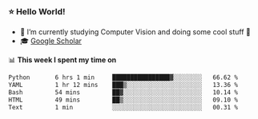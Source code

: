 ### ⭐️ Hello World!

<!--
**hologerry/hologerry** is a ✨ _special_ ✨ repository because its `README.md` (this file) appears on your GitHub profile.

Here are some ideas to get you started:

- 🔭 I’m currently working and studying on Computer Vision
- 🌱 I’m currently learning at Peking University
- 💬 Ask me about 
- 📫 How to reach me: E-mail
- 😄 Pronouns: he/his
- ⚡ Fun fact: Music is the Power
-->


- 🔭 I’m currently studying Computer Vision and doing some cool stuff 🤖
- 🎓 [Google Scholar](https://scholar.google.com/citations?user=3ykqW9wAAAAJ&hl=en)


📊 **This week I spent my time on**

<!--START_SECTION:waka-->

```txt
Python       6 hrs 1 min     ████████████████▓░░░░░░░░   66.62 %
YAML         1 hr 12 mins    ███▒░░░░░░░░░░░░░░░░░░░░░   13.36 %
Bash         54 mins         ██▓░░░░░░░░░░░░░░░░░░░░░░   10.14 %
HTML         49 mins         ██▒░░░░░░░░░░░░░░░░░░░░░░   09.10 %
Text         1 min           ░░░░░░░░░░░░░░░░░░░░░░░░░   00.31 %
```

<!--END_SECTION:waka-->

